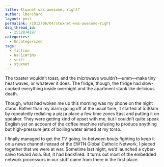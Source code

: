 ```yaml
---
title: Stuxnet was awesome, right?
author: lmorchard
layout: post
permalink: /2012/06/04/stuxnet-was-awesome-right
dsq_thread_id:
  - 2552874197
categories:
  - Uncategorized
tags:
  - fiction
  - NaFicWriMo
  - scifi
  - stuxnet
---
```

<div>
  <p>
    The toaster wouldn’t toast, and the microwave wouldn’t—umm—make tiny heat waves, or whatever it does. The fridge, though, the fridge had slow-cooked everything inside overnight and the apartment stank like delicious death.
  </p>
  
  <p>
    <!--more-->
  </p>
  
  <p>
    Though, what had woken me up this morning was my phone on the night stand. Rather than my alarm going off at the usual time, it started at 5:30am by repeatedly redialing a pizza place a few time zones East and putting it on speaker. They were getting kind of upset with me, but I couldn’t quite speak English yet on account of the coffee machine refusing to produce anything but high-pressure jets of boiling water aimed at my torso.
  </p>
  
  <p>
    I finally managed to get the TV going. In-between bouts fighting to keep it on a news channel instead of the EWTN Global Catholic Network, I pieced together that we were at war. Sometime last night, we’d launched a cyber-salvo toward Asia. But, it had backfired: It turns out most of the embedded network processors in our stuff came from there in the first place.
  </p>
</div>